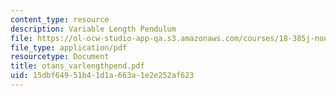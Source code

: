 ```yaml
---
content_type: resource
description: Variable Length Pendulum
file: https://ol-ocw-studio-app-qa.s3.amazonaws.com/courses/18-385j-nonlinear-dynamics-and-chaos-fall-2004/15dbf64951b41d1a663a1e2e252af623_otans_varlengthpend.pdf
file_type: application/pdf
resourcetype: Document
title: otans_varlengthpend.pdf
uid: 15dbf649-51b4-1d1a-663a-1e2e252af623
---
```

